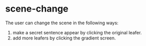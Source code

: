 # scene-change
The user can change the scene in the following ways:
1. make a secret sentence appear by clicking the original leafer.
2. add more leafers by clicking the gradient screen.
